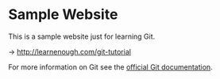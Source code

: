 # Sample Website

This is a sample website just for learning Git.

-> http://learnenough.com/git-tutorial

For more information on Git see the
[official Git documentation](https://git-scm.com/).

